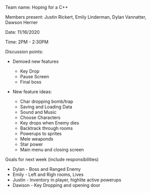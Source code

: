 Team name: Hoping for a C++

Members present: Justin Rickert, Emily Linderman, Dylan Vannatter, Dawson Herner

Date: 11/16/2020

Time: 2PM - 2:30PM

Discussion points:

* Demoed new features
  - Key Drop
  - Pause Screen
  - Final boss

* New feature ideas:
  - Char dropping bomb/trap
  - Saving and Loading Data
  - Sound and Music
  - Choose Characters
  - Key drops when Enemy dies
  - Backtrack through rooms
  - Powerups to sprites
  - Mele weaponds
  - Star power
  - Main menu and closing screen

Goals for next week (include responsibilities)
 * Dylan - Boss and Ranged Enemy
 * Emily - Left and Righ rooms, Lives
 * Justin - Inventory in player, highlite active powerups
 * Dawson - Key Dropping and opening door
